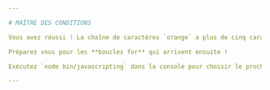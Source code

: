 ```yaml
---

# MAÎTRE DES CONDITIONS

Vous avez réussi ! La chaîne de caractères `orange` a plus de cinq caractères.

Préparez vous pour les **boucles for** qui arrivent ensuite !

Exécutez `node bin/javascripting` dans la console pour choisir le prochain défi.

---
```


